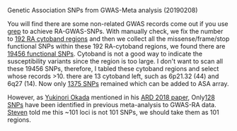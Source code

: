 Genetic Association SNPs from GWAS-Meta analysis (20190208)

You will find there are some non-related GWAS records come out if you use [grep](Grep_RA.GWAS_Catalog.md) to achieve RA-GWAS-SNPs. With manually check, we fix the number to [192 RA cytoband regions](RA-GWAS-Cytoband.hg19.bed) and then we collect all the missense/frame/stop functional SNPs within these 192 RA-cytoband regions, we found there are [19456 functional SNPs](gnomad.exomes.r2.1.sites.rec.RA-GWAS-Cytoband.hg19.vcf.bed). Cytoband is not a good way to indicate the susceptibility variants since the region is too large. I don't want to scan all these 19456 SNPs, therefore, I tabled these cytoband regions and select whose records >10. there are 13 cytoband left, such as 6p21.32 (44) and 6q27 (14). Now only [1375 SNPs](1375.gnomad.exomes.r2.1.sites.rec.RA-GWAS-Cytoband.hg19.vcf.bed) remained which can be added to ASA array. 

However, as [Yukinori Okada](https://scholar.google.com/citations?user=63-_SKAAAAAJ&hl=en) mentioned in his [ARD 2018 paper](https://ard.bmj.com/content/early/2018/12/08/annrheumdis-2018-213678), Only[128 SNPs](../GWAS/GWAS-Meta-128-SNPs.20190208.vcf) have been identified in previous meta-analysis to GWAS-RA data. [Steven](https://scholar.google.com/citations?user=WM-TwVQAAAAJ&hl=en) told me this ~101 loci is not 101 SNPs, we should take them as 101 regions.
